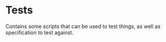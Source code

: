# Tests

Contains some scripts that can be used to test things, as well as specification to test against.